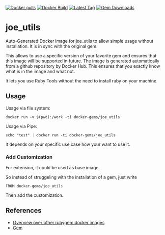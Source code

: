 [![Docker pulls](https://img.shields.io/docker/pulls/rubygem/joe_utils.svg)](https://hub.docker.com/r/rubygem/joe_utils/)
[![Docker Build](https://img.shields.io/docker/automated/rubygem/joe_utils.svg)](https://hub.docker.com/r/rubygem/joe_utils/)
[![Latest Tag](https://img.shields.io/github/tag/docker-rubygem/joe_utils.svg)](https://hub.docker.com/r/rubygem/joe_utils/)
[![Gem Downloads](https://img.shields.io/gem/dt/joe_utils.svg)](https://rubygems.org/gems/joe_utils/)
# joe_utils

Auto-Generated Docker image for joe_utils to allow simple usage without installation.
It is in sync with the original gem.

This allows to use a specific version of your favorite gem and ensures that this image will be supported in future.
The image is generated automatically from a github repository by Docker Hub.
This ensures that you exactly know what is in the image and what not.

It lets you use Ruby Tools without the need to install ruby on your machine.

## Usage

Usage via file system:

`docker run -v $(pwd):/work -ti docker-gems/joe_utils`

Usage via Pipe:

`echo "test" | docker run -ti docker-gems/joe_utils`

It depends on your specific use case how your want to use it.

### Add Customization

For extension, it could be used as base image.

So instead of struggeling with the installation of a gem, just write

`FROM docker-gems/joe_utils`

Then add the customization.

## References

 - [Overview over other rubygem docker images](https://github.com/thinkbot/docker-rubygem)
 - [Gem](https://rubygems.org/gems/joe_utils/)
